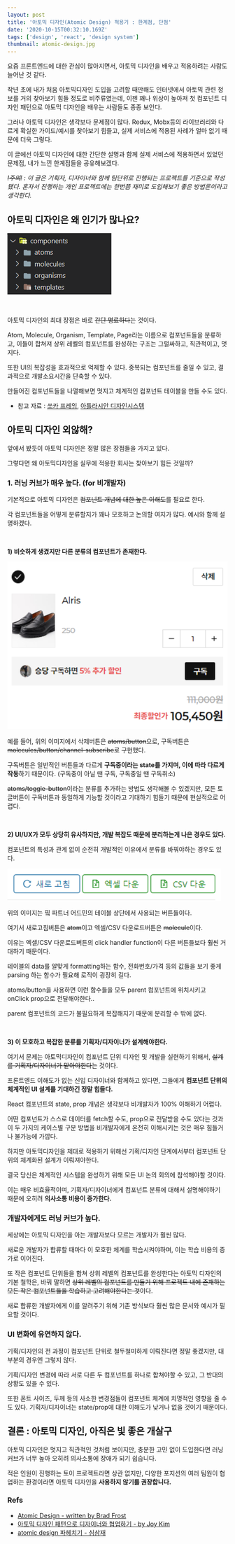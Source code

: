 ```yaml
---
layout: post
title: '아토믹 디자인(Atomic Design) 적용기 : 한계점, 단점'
date: '2020-10-15T00:32:10.169Z'
tags: ['design', 'react', 'design system']
thumbnail: atomic-design.jpg
---
```


요즘 프론트엔드에 대한 관심이 많아지면서, 아토믹 디자인을 배우고 적용하려는 사람도 늘어난 것 같다.

작년 초에 내가 처음 아토믹디자인 도입을 고려할 때만해도 인터넷에서 아토믹 관련 정보를 거의 찾아보기 힘들 정도로 비주류였는데, 이젠 꽤나 위상이 높아져 첫 컴포넌트 디자인 패턴으로 아토믹 디자인을 배우는 사람들도 종종 보인다.

그러나 아토믹 디자인은 생각보다 문제점이 많다. Redux, Mobx등의 라이브러리와 다르게 확실한 가이드/예시를 찾아보기 힘들고, 실제 서비스에 적용된 사례가 얼마 없기 때문에 더욱 그렇다.

이 글에선 아토믹 디자인에 대한 간단한 설명과 함께 실제 서비스에 적용하면서 있었던 문제점, 내가 느낀 한계점들을 공유해보겠다.

_<i>~~!주의!~~ : 이 글은 기획자, 디자이너와 함께 팀단위로 진행되는 프로젝트를 기준으로 작성됐다. 혼자서 진행하는 개인 프로젝트에는 한번쯤 재미로 도입해보기 좋은 방법론이라고 생각한다.</i>_

## 아토믹 디자인은 왜 인기가 많나요?

![Directory](./directory.png)

<br>

아토믹 디자인의 최대 장점은 바로 ~~간단 명료하다~~는 것이다.

Atom, Molecule, Organism, Template, Page라는 이름으로 컴포넌트들을 분류하고, 이들이 합쳐져 상위 레벨의 컴포넌트를 완성하는 구조는 그럴싸하고, 직관적이고, 멋지다.

또한 UI의 복잡성을 효과적으로 억제할 수 있다. 중복되는 컴포넌트를 줄일 수 있고, 결과적으로 개발소요시간을 단축할 수 있다.

만들어진 컴포넌트들을 나열해보면 멋지고 체계적인 컴포넌트 테이블을 만들 수도 있다.

- 참고 자료 : [쏘카 프레임](https://socarframe.socar.kr/8bb3aba4a/p/5857a5-socar-frame), [아틀라시안 디자인시스템](https://atlassian.design/components/toggle/examples)

## 아토믹 디자인 외않해?

앞에서 봤듯이 아토믹 디자인은 정말 많은 장점들을 가지고 있다.

그렇다면 왜 아토믹디자인을 실무에 적용한 회사는 찾아보기 힘든 것일까?

### 1. 러닝 커브가 매우 높다. (for 비개발자)

기본적으로 아토믹 디자인은 ~~컴포넌트 개념에 대한 높은 이해도~~를 필요로 한다.

각 컴포넌트들을 어떻게 분류할지가 꽤나 모호하고 논의할 여지가 많다. 예시와 함께 설명하겠다.

<br>

**1) 비슷하게 생겼지만 다른 분류의 컴포넌트가 존재한다.**

![Cart Item Card](./molecule-cart-item-card.png)

예를 들어, 위의 이미지에서 삭제버튼은 ~~atoms/button~~으로, 구독버튼은 ~~molecules/button/channel-subscribe~~로 구현했다.

구독버튼은 일반적인 버튼들과 다르게 **구독중이라는 state를 가지며, 이에 따라 다르게 작동**하기 때문이다. (구독중이 아닐 땐 구독, 구독중일 땐 구독취소)

~~atoms/toggle-button~~이라는 분류를 추가하는 방법도 생각해볼 수 있겠지만, 모든 토글버튼이 구독버튼과 동일하게 기능할 것이라고 기대하기 힘들기 때문에 현실적으로 어렵다.

<br>

**2) UI/UX가 모두 상당히 유사하지만, 개발 복잡도 때문에 분리하는게 나은 경우도 있다.**

컴포넌트의 특성과 관계 없이 순전히 개발적인 이유에서 분류를 바꿔야하는 경우도 있다.

![Adming Buttons](./admin-buttons.png)

위의 이미지는 핔 파트너 어드민의 테이블 상단에서 사용되는 버튼들이다.

여기서 새로고침버튼은 ~~atom~~이고 엑셀/CSV 다운로드버튼은 ~~molecule~~이다.

이유는 엑셀/CSV 다운로드버튼의 click handler function이 다른 버튼들보다 훨씬 거대하기 때문이다.

테이블의 data를 알맞게 formatting하는 함수, 전화번호/가격 등의 값들을 보기 좋게 parsing 하는 함수가 필요해 로직이 굉장히 길다.

atoms/button을 사용하면 이런 함수들을 모두 parent 컴포넌트에 위치시키고 onClick prop으로 전달해야한다..

parent 컴포넌트의 코드가 불필요하게 복잡해지기 때문에 분리할 수 밖에 없다.

<br>

**3) 이 모호하고 복잡한 분류를 기획자/디자이너가 설계해야한다.**

여기서 문제는 아토믹디자인이 컴포넌트 단위 디자인 및 개발을 실현하기 위해서, ~~설계를 기획자/디자이너가 맡아야한다~~는 것이다.

프론트엔드 이해도가 없는 신입 디자이너와 함께하고 있다면, 그들에게 **컴포넌트 단위의 체계적인 UI 설계를 기대하긴 정말 힘들다.**

React 컴포넌트의 state, prop 개념은 생각보다 비개발자가 100% 이해하기 어렵다.

어떤 컴포넌트가 스스로 데이터를 fetch할 수도, prop으로 전달받을 수도 있다는 것과 이 두 가지의 케이스별 구분 방법을 비개발자에게 온전히 이해시키는 것은 매우 힘들거나 불가능에 가깝다.

하지만 아토믹디자인을 제대로 적용하기 위해선 기획/디자인 단계에서부터 컴포넌트 단위의 체계화된 설계가 이뤄져야한다.

결국 당신은 체계적인 시스템을 완성하기 위해 모든 UI 논의 회의에 참석해야할 것이다.

이는 매우 비효율적이며, 기획자/디자이너에게 컴포넌트 분류에 대해서 설명해야하기 때문에 오히려 **의사소통 비용이 증가한다.**

### 개발자에게도 러닝 커브가 높다.

세상에는 아토믹 디자인을 아는 개발자보다 모르는 개발자가 훨씬 많다.

새로운 개발자가 합류할 때마다 이 모호한 체계를 학습시켜야하며, 이는 학습 비용의 증가로 이어진다.

또 작은 컴포넌트 단위들을 합쳐 상위 레벨의 컴포넌트를 완성한다는 아토믹 디자인의 기본 철학은, 바꿔 말하면 ~~상위 레벨의 컴포넌트를 만들기 위해 프로젝트 내에 존재하는 모든 작은 컴포넌트들을 학습하고 고려해야한다는 것~~이다.

새로 합류한 개발자에게 이를 알려주기 위해 기존 방식보다 훨씬 많은 문서와 예시가 필요할 것이다.

### UI 변화에 유연하지 않다.

기획/디자인의 전 과정이 컴포넌트 단위로 철두철미하게 이뤄진다면 정말 좋겠지만, 대부분의 경우엔 그렇지 않다.

기획/디자인 변경에 따라 서로 다른 두 컴포넌트를 하나로 합쳐야할 수 있고, 그 반대의 상황도 있을 수 있다.

또한 폰트 사이즈, 두께 등의 사소한 변경점들이 컴포넌트 체계에 치명적인 영향을 줄 수도 있다. 기획자/디자이너는 state/prop에 대한 이해도가 낮거나 없을 것이기 때문이다.

## 결론 : 아토믹 디자인, 아직은 빛 좋은 개살구

아토믹 디자인은 멋지고 직관적인 것처럼 보이지만, 충분한 고민 없이 도입한다면 러닝커브가 너무 높아 오히려 의사소통에 장애가 되기 쉽습니다.

적은 인원이 진행하는 토이 프로젝트라면 상관 없지만, 다양한 포지션의 여러 팀원이 협업하는 환경이라면 아토믹 디자인을 **사용하지 않기를 권장합니다.**

### Refs

- [Atomic Design - written by Brad Frost](https://atomicdesign.bradfrost.com/table-of-contents/)
- [아토믹 디자인 패턴으로 디자이너와 협업하기 - by Joy Kim](https://speakerdeck.com/feel5ny/atomig-paeteoneuro-dijaineowa-hyeobeobhagi)
- [atomic design 파헤치기 - 심삼재](https://simsimjae.tistory.com/407)

